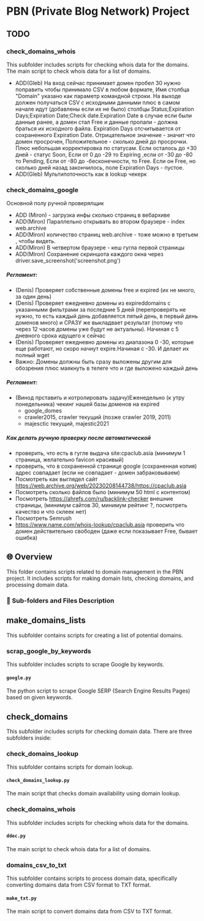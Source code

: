 # PBN (Private Blog Network) Project

## TODO

### check_domains_whois

This subfolder includes scripts for checking whois data for the domains.
The main script to check whois data for a list of domains.

- ADD(Gleb) На вход сейчас принимает домен пробел 30 нужно поправить чтобы принимало CSV в любом формате, Имя столбца "Domain" указано как параметр командной строки. На выходе должен получаться CSV с исходными данными плюс в самом начале идут (добавлены если их не было) столбцы Status;Expiration Days;Expiration Date;Check date.Expiration Date в случае если были данные ранее, а домен стал Free и данные пропали - должна браться их исходного файла. Expiration Days отсчитывается от сохраненного Expiration Date. Отрицательное значение - значит что домен просрочен, Положительное - сколько дней до просрочки. Плюс небольшая корректировка по статусам. Если осталось до +30 дней - статус Soon, Если от 0 до -29 то Expiring ,если от -30 до -80 то Pending, Если от -80 до -бесконечности, то Free. Если он Free, но сколько дней назад закончилось, поле Expiration Days - пустое.
- ADD(Gleb) Мультипоточность как в lookup чекерк
 
  
### check_domains_google




Основной полу ручной проверялщик

- ADD (Miron) - загрузка инфы сколько страниц в вебархиве
- ADD(Miron) Параллельно открывать во втором браузере - index web.archive
- ADD(Miron) количество страниц web.archive - тоже можно в третьем , чтобы видеть.
- ADD(Miron) В четвертом браузере - кеш гугла первой страницы
- ADD(Miron) Сохранение скриншота каждого окна через driver.save_screenshot('screenshot.png')



##### Регламент:
- (Denis) Проверяет собственные домены free и expired (их не много, за один день)
- (Denis) Проверяет ежедневно домены из expireddomains с указанными фильтрами за последние 5 дней (перепроверять не нужно, то есть каждый день добавляется пятый день, в первый день доменов много) и СРАЗУ же выкладвает результат (потому что через 12 часов домены уже будут не актуальны). Начиная с 5 дневного срока идущего к сейчас
- (Denis) Проверяет ежедневно домены из диапазона 0 -30, которые еще работают, но скоро начнут expire.Начиная с -30. И делает их полный wget
- Важно: Домены должны быть сразу выложены другим для обозрения плюс маякнуть в телеге что и где выложено каждый день

##### Регламент:
- (Винод прставить и котролировать задачу)Еженедельно (к утру понедельника) чекинг нашей базы доменов на expired
    - google_domes
    - crawler2015, crawler текущий (позже crawler 2019, 2011)
    - majesctic текущий, majestic2021

##### Как делать ручную проверку после автоматической
- проверить, что есть в гугле выдача site:cpaclub.asia (минимум 1 страница, желательно favicon красивый)
- проверить, что в сохраненной странице google (сохраненная копия) адрес совпадает (если не совпадает - домен забраковываем)
- Посмотреть как выглядел сайт https://web.archive.org/web/20230208144738/https://cpaclub.asia
- Посмотреть сколько файлов было (минимум 50 html с контентом)
- Посмотреть https://ahrefs.com/ru/backlink-checker внешние страницы, (минимум сайтов 30, минимум рейтинг ?, посмотреть качество и что склеек нет)
- Посмотреть Semrush
- https://www.name.com/whois-lookup/cpaclub.asia проверить что домен действительно свободен (даже если показывает Free, бывает ошибка)


## 🌐 Overview
This folder contains scripts related to domain management in the PBN project. It includes scripts for making domain lists, checking domains, and processing domain data. 

### 📂  Sub-folders and Files Description

## make_domains_lists
This subfolder contains scripts for creating a list of potential domains.

### scrap_google_by_keywords
This subfolder includes scripts to scrape Google by keywords.

#### `google.py`
The python script to scrape Google SERP (Search Engine Results Pages) based on given keywords.

## check_domains
This subfolder includes scripts for checking domain data. There are three subfolders inside: 

### check_domains_lookup
This subfolder contains scripts for domain lookup.

#### `check_domains_lookup.py`
The main script that checks domain availability using domain lookup.

### check_domains_whois
This subfolder includes scripts for checking whois data for the domains.

#### `ddec.py`
The main script to check whois data for a list of domains.

### domains_csv_to_txt
This subfolder contains scripts to process domain data, specifically converting domains data from CSV format to TXT format.

#### `make_txt.py`
The main script to convert domains data from CSV to TXT format.
